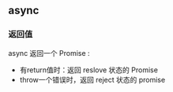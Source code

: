 ## async
### 返回值
async 返回一个 Promise :
- 有return值时：返回 reslove 状态的 Promise
- throw一个错误时，返回 reject 状态的 promise
